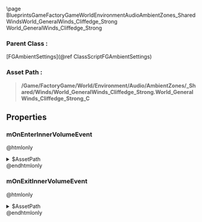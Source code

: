 \page BlueprintsGameFactoryGameWorldEnvironmentAudioAmbientZones_SharedWindsWorld_GeneralWinds_Cliffedge_Strong World_GeneralWinds_Cliffedge_Strong
### Parent Class :
[FGAmbientSettings](@ref ClassScriptFGAmbientSettings)
### Asset Path :
<b><blockquote>/Game/FactoryGame/World/Environment/Audio/AmbientZones/_Shared/Winds/World_GeneralWinds_Cliffedge_Strong.World_GeneralWinds_Cliffedge_Strong_C</blockquote></b>
## Properties

### mOnEnterInnerVolumeEvent
@htmlonly
<details>
 <summary>$AssetPath</summary>
<b><a href="_blueprints_game_factory_game_world_environment_audio_ambient_zones__shared_winds_play__ambience__winds__cliffedge__strong__quad.html"><blockquote>Play_Ambience_Winds_Cliffedge_Strong_Quad</blockquote></a></b>
</details>
@endhtmlonly

### mOnExitInnerVolumeEvent
@htmlonly
<details>
 <summary>$AssetPath</summary>
<b><a href="_blueprints_game_factory_game_world_environment_audio_ambient_zones__shared_winds_stop__ambience__winds__cliffedge__strong__quad.html"><blockquote>Stop_Ambience_Winds_Cliffedge_Strong_Quad</blockquote></a></b>
</details>
@endhtmlonly

